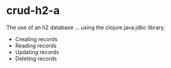 # crud-h2-a

The use of an h2 database ... using the clojure.java.jdbc library.
- Creating records
- Reading records
- Updating records
- Deleting records
